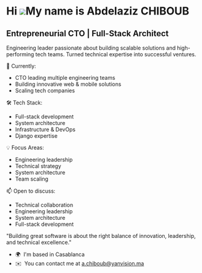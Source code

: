 Hi ![](https://user-images.githubusercontent.com/18350557/176309783-0785949b-9127-417c-8b55-ab5a4333674e.gif)My name is Abdelaziz CHIBOUB
=========================================================================================================================================

Entrepreneurial CTO | Full-Stack Architect
------------------------------------------

Engineering leader passionate about building scalable solutions and high-performing tech teams. Turned technical expertise into successful ventures. 

🏢 Currently: 
- CTO leading multiple engineering teams
- Building innovative web & mobile solutions
- Scaling tech companies

🛠 Tech Stack: 
- Full-stack development
- System architecture
- Infrastructure & DevOps
- Django expertise 

💡 Focus Areas: 
- Engineering leadership
- Technical strategy
- System architecture
- Team scaling 

📫 Open to discuss:
- Technical collaboration
- Engineering leadership
- System architecture
- Full-stack development


"Building great software is about the right balance of innovation, leadership, and technical excellence."


*   🌍  I'm based in Casablanca
*   ✉️  You can contact me at [a.chiboub@yanvision.ma](mailto:a.chiboub@yanvision.ma)
